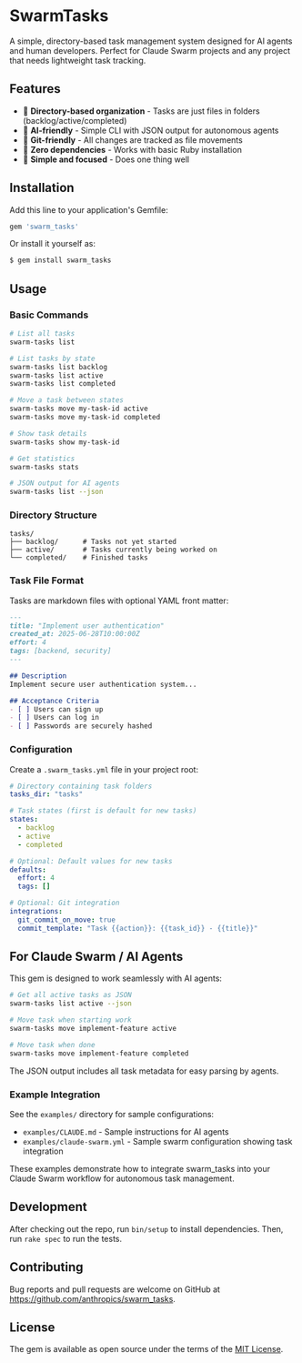 # SwarmTasks

A simple, directory-based task management system designed for AI agents and human developers. Perfect for Claude Swarm projects and any project that needs lightweight task tracking.

## Features

- 📁 **Directory-based organization** - Tasks are just files in folders (backlog/active/completed)
- 🤖 **AI-friendly** - Simple CLI with JSON output for autonomous agents
- 🔄 **Git-friendly** - All changes are tracked as file movements
- 🚀 **Zero dependencies** - Works with basic Ruby installation
- 🎯 **Simple and focused** - Does one thing well

## Installation

Add this line to your application's Gemfile:

```ruby
gem 'swarm_tasks'
```

Or install it yourself as:

```bash
$ gem install swarm_tasks
```

## Usage

### Basic Commands

```bash
# List all tasks
swarm-tasks list

# List tasks by state
swarm-tasks list backlog
swarm-tasks list active
swarm-tasks list completed

# Move a task between states
swarm-tasks move my-task-id active
swarm-tasks move my-task-id completed

# Show task details
swarm-tasks show my-task-id

# Get statistics
swarm-tasks stats

# JSON output for AI agents
swarm-tasks list --json
```

### Directory Structure

```
tasks/
├── backlog/      # Tasks not yet started
├── active/       # Tasks currently being worked on
└── completed/    # Finished tasks
```

### Task File Format

Tasks are markdown files with optional YAML front matter:

```markdown
---
title: "Implement user authentication"
created_at: 2025-06-28T10:00:00Z
effort: 4
tags: [backend, security]
---

## Description
Implement secure user authentication system...

## Acceptance Criteria
- [ ] Users can sign up
- [ ] Users can log in
- [ ] Passwords are securely hashed
```

### Configuration

Create a `.swarm_tasks.yml` file in your project root:

```yaml
# Directory containing task folders
tasks_dir: "tasks"

# Task states (first is default for new tasks)
states:
  - backlog
  - active
  - completed

# Optional: Default values for new tasks
defaults:
  effort: 4
  tags: []

# Optional: Git integration
integrations:
  git_commit_on_move: true
  commit_template: "Task {{action}}: {{task_id}} - {{title}}"
```

## For Claude Swarm / AI Agents

This gem is designed to work seamlessly with AI agents:

```bash
# Get all active tasks as JSON
swarm-tasks list active --json

# Move task when starting work
swarm-tasks move implement-feature active

# Move task when done
swarm-tasks move implement-feature completed
```

The JSON output includes all task metadata for easy parsing by agents.

### Example Integration

See the `examples/` directory for sample configurations:
- `examples/CLAUDE.md` - Sample instructions for AI agents
- `examples/claude-swarm.yml` - Sample swarm configuration showing task integration

These examples demonstrate how to integrate swarm_tasks into your Claude Swarm workflow for autonomous task management.

## Development

After checking out the repo, run `bin/setup` to install dependencies. Then, run `rake spec` to run the tests.

## Contributing

Bug reports and pull requests are welcome on GitHub at https://github.com/anthropics/swarm_tasks.

## License

The gem is available as open source under the terms of the [MIT License](https://opensource.org/licenses/MIT).